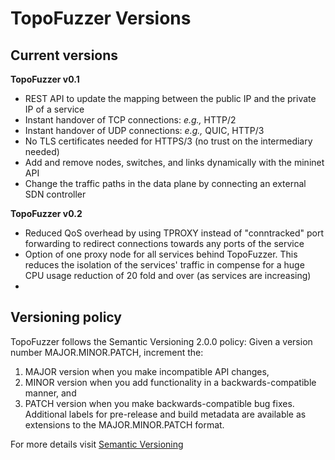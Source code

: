 # TopoFuzzer Versions

## Current versions
**TopoFuzzer v0.1**
- REST API to update the mapping between the public IP and the private IP of a service
- Instant handover of TCP connections: _e.g.,_ HTTP/2
- Instant handover of UDP connections: _e.g.,_ QUIC, HTTP/3
- No TLS certificates needed for HTTPS/3 (no trust on the intermediary needed)
- Add and remove nodes, switches, and links dynamically with the mininet API
- Change the traffic paths in the data plane by connecting an external SDN controller

**TopoFuzzer v0.2**
- Reduced QoS overhead by using TPROXY instead of "conntracked" port forwarding to redirect connections towards any ports of the service
- Option of one proxy node for all services behind TopoFuzzer. This reduces the isolation of the services' traffic in compense for a huge CPU usage reduction of 20 fold and over (as services are increasing) 
- 
## Versioning policy

TopoFuzzer follows the Semantic Versioning 2.0.0 policy:
Given a version number MAJOR.MINOR.PATCH, increment the:

1. MAJOR version when you make incompatible API changes,
1. MINOR version when you add functionality in a backwards-compatible manner, and
1. PATCH version when you make backwards-compatible bug fixes.
Additional labels for pre-release and build metadata are available as extensions to the MAJOR.MINOR.PATCH format.

For more details visit [Semantic Versioning](https://semver.org/spec/v2.0.0.html)
